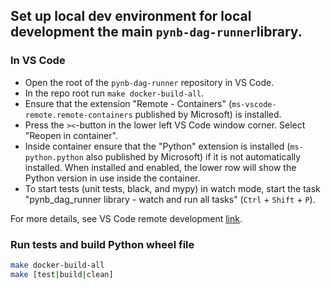 ## Set up local dev environment for local development the main `pynb-dag-runner`library.

### In VS Code
- Open the root of the `pynb-dag-runner` repository in VS Code.
- In the repo root run `make docker-build-all`.
- Ensure that the extension "Remote - Containers" (`ms-vscode-remote.remote-containers` published by Microsoft) is installed.
- Press the `><`-button in the lower left VS Code window corner. Select "Reopen in container".
- Inside container ensure that the "Python" extension is installed (`ms-python.python` also published by Microsoft) if it is not automatically installed. When installed and enabled, the lower row will show the Python version in use inside the container.
- To start tests (unit tests, black, and mypy) in watch mode, start the task "pynb_dag_runner library - watch and run all tasks" (`Ctrl` + `Shift` + `P`).

For more details, see VS Code remote development [link](https://code.visualstudio.com/docs/remote/remote-overview).

### Run tests and build Python wheel file

```bash
make docker-build-all
make [test|build|clean]
```
